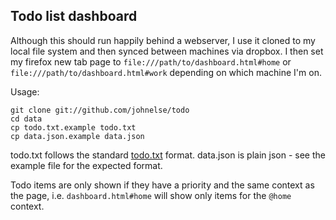 Todo list dashboard
-------------------

Although this should run happily behind a webserver, I use it cloned to my
local file system and then synced between machines via dropbox. I then set
my firefox new tab page to `file:///path/to/dashboard.html#home` or
`file:///path/to/dashboard.html#work` depending on which machine I'm on.

Usage:

```
git clone git://github.com/johnelse/todo
cd data
cp todo.txt.example todo.txt
cp data.json.example data.json
```

todo.txt follows the standard [todo.txt](http://todotxt.com/) format.
data.json is plain json - see the example file for the expected format.

Todo items are only shown if they have a priority and the same context as the
page, i.e. `dashboard.html#home` will show only items for the `@home` context.
